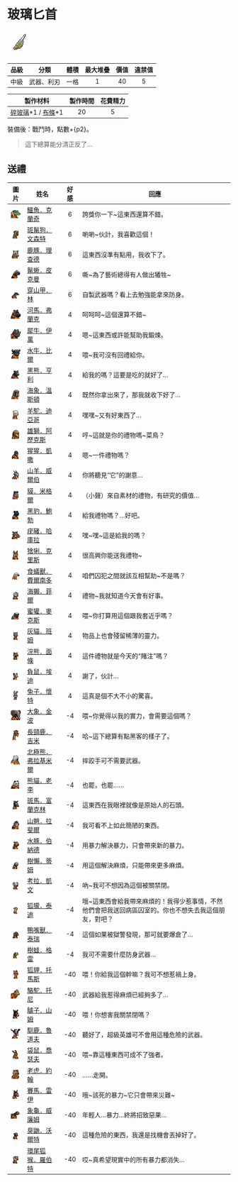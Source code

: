 # 玻璃匕首

![img](images/item_pic_BLBS.png)

|品級|分類|體積|最大堆疊|價值|違禁值|
|:--:|:--:|:--:|:--:|:--:|:--:|
|中級|武器、利刃|一格|1|40|5|

|製作材料|製作時間|花費精力|
|:--:|:--:|:--:|
|[碎玻璃](153-碎玻璃.md)\*1 / [布條](84-布條.md)\*1|20|5|

裝備後：戰鬥時，點數+{p2}。

> 這下總算能分清正反了…

## 送禮

|圖片|姓名|好感|回應|
|:--:|--|:--:|--|
|![img](images/crocodile.png)|[鱷魚．克蘭奇](鱷魚．克蘭奇.md)|6|誇獎你一下\~這東西還算不錯。|
|![img](images/SpottedHyaena.png)|[斑鬣狗．文森特](斑鬣狗．文森特.md)|6|喲喲\~伙計，我喜歡這個！|
|![img](images/DeerDolphin.png)|[鹿豚．理查德](鹿豚．理查德.md)|6|這東西沒準有點用，我收下了。|
|![img](images/MarineIguana.png)|[鬣蜥．皮克曼](鬣蜥．皮克曼.md)|6|嘶\~為了藝術總得有人做出犧牲\~|
|![img](images/pangolin.png)|[穿山甲．林](穿山甲．林.md)|6|自製武器嗎？看上去勉強能拿來防身。|
|![img](images/hippopotamus.png)|[河馬．弗蘭克](河馬．弗蘭克.md)|4|呵呵呵\~這個還算不錯\~|
|![img](images/rhinoceros.png)|[犀牛．伊萬](犀牛．伊萬.md)|4|嗯\~這東西或許能幫助我鍛煉。|
|![img](images/AfricanBuffalo.png)|[水牛．比爾](水牛．比爾.md)|4|喂\~我可沒有回禮給你。|
|![img](images/BlackBear.png)|[黑熊．亨利](黑熊．亨利.md)|4|給我的嗎？這要是吃的就好了…|
|![img](images/walrus.png)|[海象．溫斯頓](海象．溫斯頓.md)|4|既然你拿出來了，那我就收下好了…|
|![img](images/Alpaca.png)|[羊駝．迪亞哥](羊駝．迪亞哥.md)|4|嘿嘿\~又有好東西了…|
|![img](images/lion.png)|[雄獅．阿歷克斯](雄獅．阿歷克斯.md)|4|哼\~這就是你的禮物嗎\~菜鳥？|
|![img](images/chimpanzee.png)|[猩猩．凱撒](猩猩．凱撒.md)|4|嗯\~一件禮物嗎？|
|![img](images/goat.png)|[山羊．威爾伯](山羊．威爾伯.md)|4|你將聽見“它”的謝意…|
|![img](images/tapir.png)|[貘．米格爾](貘．米格爾.md)|4|（小聲）來自素材的禮物，有研究的價值…|
|![img](images/BlackPanther.png)|[黑豹．鮑勃](黑豹．鮑勃.md)|4|給我禮物嗎？…好吧。|
|![img](images/Warthog.png)|[疣豬．哈庫拉](疣豬．哈庫拉.md)|4|嘿\~嘿\~這是給我的嗎？|
|![img](images/Lynx.png)|[猞猁．克里斯](猞猁．克里斯.md)|4|很高興你能送我禮物\~|
|![img](images/Anteater.png)|[食蟻獸．費爾南多](食蟻獸．費爾南多.md)|4|咱們囚犯之間就該互相幫助\~不是嗎？|
|![img](images/SeaOtter.png)|[海獺．菲爾](海獺．菲爾.md)|4|禮物\~我就知道今天會有好事。|
|![img](images/HoneyBadger.png)|[蜜獾．麥克斯](蜜獾．麥克斯.md)|4|喂\~你打算用這個跟我套近乎嗎？|
|![img](images/cat.png)|[灰貓．班姆](灰貓．班姆.md)|4|物品上也會殘留稀薄的靈力。|
|![img](images/Raccoon.png)|[浣熊．面條](浣熊．面條.md)|4|這件禮物就是今天的“賭注”嗎？|
|![img](images/Possum.png)|[負鼠．埃迪](負鼠．埃迪.md)|4|謝了，伙計…|
|![img](images/rabbit.png)|[兔子．懷特](兔子．懷特.md)|4|這真是個不大不小的驚喜。|
|![img](images/elephant.png)|[大象．金波](大象．金波.md)|-4|喂\~你覺得以我的實力，會需要這個嗎？|
|![img](images/giraffe.png)|[長頸鹿．吉米](長頸鹿．吉米.md)|-4|哈\~這下總算有點黑客的樣子了。|
|![img](images/PolarBear.png)|[北極熊．弗拉基米爾](北極熊．弗拉基米爾.md)|-4|摔跤手可不需要武器。|
|![img](images/panda.png)|[熊貓．老李](熊貓．老李.md)|-4|也罷，也罷……|
|![img](images/zebra.png)|[斑馬．富蘭克林](斑馬．富蘭克林.md)|-4|這東西在我眼裡就像是原始人的石頭。|
|![img](images/Mandrill.png)|[山魈．拉斐爾](山魈．拉斐爾.md)|-4|我可看不上如此簡陋的東西。|
|![img](images/Capybara.png)|[水豚．伯納德](水豚．伯納德.md)|-4|用暴力解決暴力，只會帶來新的暴力。|
|![img](images/sloth.png)|[樹懶．蒂姆](樹懶．蒂姆.md)|-4|用這個解決麻煩，只能帶來更多麻煩。|
|![img](images/Koala.png)|[考拉．凱文](考拉．凱文.md)|-4|吶\~我可不想因為這個被關禁閉。|
|![img](images/meerkat.png)|[狐獴．泰迪](狐獴．泰迪.md)|-4|哦\~這東西會給我帶來麻煩的！我得少惹事情，不然他們會把我送回病區囚室的。你也不想失去我這個朋友，對吧？|
|![img](images/platypus.png)|[鴨嘴獸．泰瑞](鴨嘴獸．泰瑞.md)|-4|這個如果被獄警發現，那可就要爆倉了…|
|![img](images/Treefrog.png)|[樹蛙．格雷](樹蛙．格雷.md)|-4|我可不需要什麼防身武器…|
|![img](images/fox.png)|[狐貍．托馬斯](狐貍．托馬斯.md)|-40|喂！你給我這個幹嘛？我可不想惹禍上身。|
|![img](images/camel.png)|[駱駝．托尼](駱駝．托尼.md)|-40|武器給我惹得麻煩已經夠多了…|
|![img](images/donkey.png)|[驢子．山姆](驢子．山姆.md)|-40|喂！你想害我關禁閉嗎？|
|![img](images/reindeer.png)|[馴鹿．魯道夫](馴鹿．魯道夫.md)|-40|聽好了，超級英雄可不會用這種危險的武器。|
|![img](images/kangaroo.png)|[袋鼠．喬瑟夫](袋鼠．喬瑟夫.md)|-40|喂\~靠這種東西可成不了強者。|
|![img](images/tiger.png)|[老虎．約翰](老虎．約翰.md)|-40|……走開。|
|![img](images/horse.png)|[賽馬．雷伊](賽馬．雷伊.md)|-40|哦\~該死的暴力\~它只會帶來災難\~|
|![img](images/Tortoise.png)|[象龜．威廉姆](象龜．威廉姆.md)|-40|年輕人…暴力…終將招致惡果…|
|![img](images/skunk.png)|[臭鼬．沃爾特](臭鼬．沃爾特.md)|-40|這種危險的東西，我還是找機會丟掉好了。|
|![img](images/RingTailedLemur.png)|[環尾狐猴．羅伯特](環尾狐猴．羅伯特.md)|-40|哎\~真希望現實中的所有暴力都消失…|

